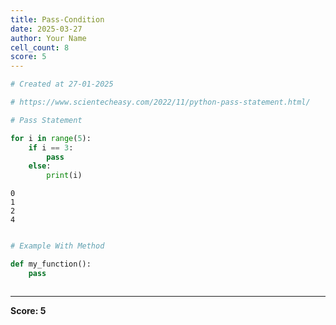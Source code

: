 ```yaml
---
title: Pass-Condition
date: 2025-03-27
author: Your Name
cell_count: 8
score: 5
---
```


```python
# Created at 27-01-2025
```


```python
# https://www.scientecheasy.com/2022/11/python-pass-statement.html/
```


```python
# Pass Statement
```


```python
for i in range(5):
    if i == 3:
        pass
    else:
        print(i)
```

    0
    1
    2
    4



```python

```


```python
# Example With Method
```


```python
def my_function():
    pass
```


```python

```


---
**Score: 5**
